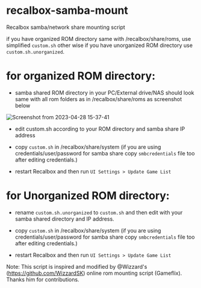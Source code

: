# recalbox-samba-mount
Recalbox samba/network share mounting script

if you have organized ROM directory same with /recalbox/share/roms, use simplified ```custom.sh``` other wise if you have unorganized ROM directory use ```custom.sh.unorganized```.

# for organized ROM directory:

- samba shared ROM directory in your PC/External drive/NAS should look same with all rom folders as in /recalbox/share/roms as screenshot below

![Screenshot from 2023-04-28 15-37-41](https://user-images.githubusercontent.com/72235930/235149394-f5dab7ef-a366-4054-8601-54b484de5b77.png)

- edit custom.sh according to your ROM directory and samba share IP address

- copy ```custom.sh``` in /recalbox/share/system (if you are using credentials/user/password for samba share copy ```smbcredentials``` file too after editing credentials.)

- restart Recalbox and then run ```UI Settings > Update Game List```


# for Unorganized ROM directory:

- rename ```custom.sh.unorganized``` to ```custom.sh``` and then edit with your samba shared directory and IP address.

- copy ```custom.sh``` in /recalbox/share/system (if you are using credentials/user/password for samba share copy ```smbcredentials``` file too after editing credentials.)

- restart Recalbox and then run ```UI Settings > Update Game List```

Note: This script is inspired and modified by @Wizzard's (https://github.com/WizzardSK) online rom mounting script (Gameflix). Thanks him for contributions.

